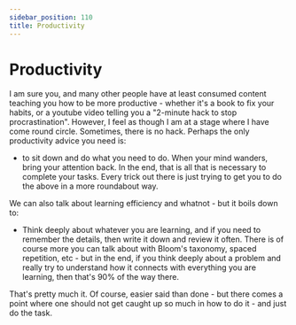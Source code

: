 ```yaml
---
sidebar_position: 110
title: Productivity
---
```


# Productivity

I am sure you, and many other people have at least consumed content teaching you
how to be more productive - whether it's a book to fix your habits, or a youtube
video telling you a "2-minute hack to stop procrastination". However, I feel as
though I am at a stage where I have come round circle. Sometimes, there is no
hack. Perhaps the only productivity advice you need is: 
- to sit down and do what you need to do. When your mind wanders, bring your attention back.
In the end, that is all that is necessary to complete your tasks. Every trick out there is
just trying to get you to do the above in a more roundabout way. 

We can also talk about learning efficiency and whatnot - but it boils down to: 
- Think deeply about whatever you are learning, and if you need to remember the details, then write it down and review it often.
There is of course more you can talk about with Bloom's taxonomy, spaced repetition, etc - but in the end,
if you think deeply about a problem and really try to understand how it connects with everything you are
learning, then that's 90% of the way there.

That's pretty much it. Of course, easier said than done - but there comes a point where
one should not get caught up so much in how to do it - and just do the task.